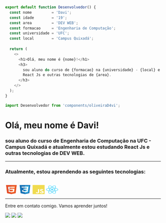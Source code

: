```js
export default function Desenvolvedor() {
  const nome         = 'Davi';
  const idade        = '19';
  const area         = 'DEV WEB';
  const formacao     = 'Engenharia de Computação';
  const universidade = 'UFC';
  const local        = 'Campus Quixadá';
  
  return (
    <>
      <h1>Olá, meu nome é {nome}!</h1>
      <h3>
        sou aluno do curso de {formacao} na {universidade} - {local} e atualmente estou estudando 
        React Js e outras tecnologias de {area}.
      </h3>
    </>
  );
}
```

```js
import Desenvolvedor from 'components/oliveiraD4vi';
```

# Olá, meu nome é Davi!

### sou aluno do curso de Engenharia de Computação na UFC - Campus Quixadá e atualmente estou estudando React Js e outras tecnologias de DEV WEB.
<hr>
<p>
  
<!-- <div>
  <img height="180em" src="https://github-readme-stats.vercel.app/api/top-langs/?username=oliveiraD4vi&layout=compact&langs_count=7&theme=dark" />
</div> -->

### Atualmente, estou aprendendo as seguintes tecnologias:

</p>
<div style="display: inline_block"><br>
  <img align="center" alt="Davi-HTML" height="30" width="40" src="https://raw.githubusercontent.com/devicons/devicon/master/icons/html5/html5-original.svg">
  <img align="center" alt="Davi-CSS" height="30" width="40" src="https://raw.githubusercontent.com/devicons/devicon/master/icons/css3/css3-original.svg">
  <img align="center" alt="Davi-JS" height="30" width="40" src="https://raw.githubusercontent.com/devicons/devicon/master/icons/javascript/javascript-plain.svg">
  <img align="center" alt="Davi-React" height="30" width="40" src="https://raw.githubusercontent.com/devicons/devicon/master/icons/react/react-original.svg">
</div>
<hr>

<p align="left">
  Entre em contato comigo. Vamos aprender juntos!
</p>

<a href = "https://www.instagram.com/d4v1.s/"><img src="https://img.shields.io/badge/Instagram-E4405F?style=for-the-badge&logo=instagram&logoColor=white" target="_blank"></a>
<a href = "https://www.linkedin.com/in/davi-oliveira-bb7458187/" target="_blank"><img src="https://img.shields.io/badge/-LinkedIn-%230077B5?style=for-the-badge&logo=linkedin&logoColor=white" target="_blank"></a>
<a href = "https://github.com/oliveiraD4vi"><img src="https://img.shields.io/static/v1?label=Overview&message=Davi&color=f8efd4&style=for-the-badge&logo=GitHub" target="_blank"></a>
